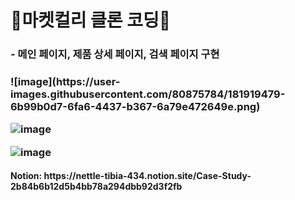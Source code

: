 <h1>🎈마켓컬리 클론 코딩🛒</h1>
<h3>- 메인 페이지, 제품 상세 페이지, 검색 페이지 구현<h3>
![image](https://user-images.githubusercontent.com/80875784/181919479-6b99b0d7-6fa6-4437-b367-6a79e472649e.png)

![image](https://user-images.githubusercontent.com/80875784/181919467-b91b71dc-4395-44e8-9309-8b9372f26e8c.png)

![image](https://user-images.githubusercontent.com/80875784/181919419-cad9a571-0209-4062-a006-703d7a801458.png)

<h4>Notion: https://nettle-tibia-434.notion.site/Case-Study-2b84b6b12d5b4bb78a294dbb92d3f2fb</h4>
